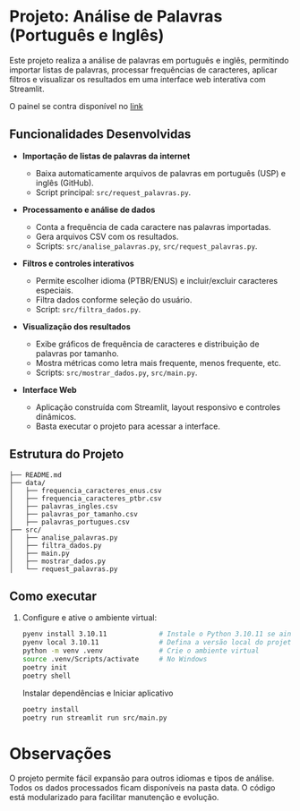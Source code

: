 
# Projeto: Análise de Palavras (Português e Inglês)

Este projeto realiza a análise de palavras em português e inglês, permitindo importar listas de palavras, processar frequências de caracteres, aplicar filtros e visualizar os resultados em uma interface web interativa com Streamlit.

O painel se contra disponível no [link](https://tratamento-palavras.streamlit.app/)

## Funcionalidades Desenvolvidas

- **Importação de listas de palavras da internet**
	- Baixa automaticamente arquivos de palavras em português (USP) e inglês (GitHub).
	- Script principal: `src/request_palavras.py`.

- **Processamento e análise de dados**
	- Conta a frequência de cada caractere nas palavras importadas.
	- Gera arquivos CSV com os resultados.
	- Scripts: `src/analise_palavras.py`, `src/request_palavras.py`.

- **Filtros e controles interativos**
	- Permite escolher idioma (PTBR/ENUS) e incluir/excluir caracteres especiais.
	- Filtra dados conforme seleção do usuário.
	- Script: `src/filtra_dados.py`.

- **Visualização dos resultados**
	- Exibe gráficos de frequência de caracteres e distribuição de palavras por tamanho.
	- Mostra métricas como letra mais frequente, menos frequente, etc.
	- Scripts: `src/mostrar_dados.py`, `src/main.py`.

- **Interface Web**
	- Aplicação construída com Streamlit, layout responsivo e controles dinâmicos.
	- Basta executar o projeto para acessar a interface.

## Estrutura do Projeto

```
├── README.md
├── data/
│   ├── frequencia_caracteres_enus.csv
│   ├── frequencia_caracteres_ptbr.csv
│   ├── palavras_ingles.csv
│   ├── palavras_por_tamanho.csv
│   ├── palavras_portugues.csv
├── src/
│   ├── analise_palavras.py
│   ├── filtra_dados.py
│   ├── main.py
│   ├── mostrar_dados.py
│   └── request_palavras.py
```

## Como executar

1. Configure e ative o ambiente virtual:
	``` bash
	pyenv install 3.10.11             # Instale o Python 3.10.11 se ainda não tiver 
    pyenv local 3.10.11               # Defina a versão local do projeto
    python -m venv .venv              # Crie o ambiente virtual
    source .venv/Scripts/activate     # No Windows
    poetry init
    poetry shell
    ```
	
    Instalar dependências e Iniciar aplicativo
    ``` bash
    poetry install
    poetry run streamlit run src/main.py


	```


# Observações
O projeto permite fácil expansão para outros idiomas e tipos de análise.
Todos os dados processados ficam disponíveis na pasta data.
O código está modularizado para facilitar manutenção e evolução.